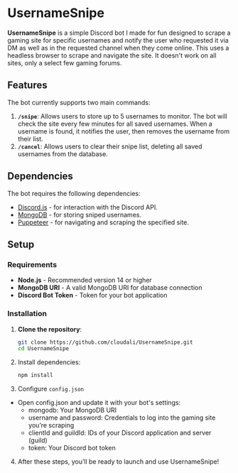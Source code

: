 # UsernameSnipe

**UsernameSnipe** is a simple Discord bot I made for fun designed to scrape a gaming site for specific usernames and notify the user who requested it via DM as well as in the requested channel when they come online. This uses a headless browser to scrape and navigate the site. It doesn't work on all sites, only a select few gaming forums. 

## Features
The bot currently supports two main commands:
1. **`/snipe`**: Allows users to store up to 5 usernames to monitor. The bot will check the site every few minutes for all saved usernames. When a username is found, it notifies the user, then removes the username from their list.
2. **`/cancel`**: Allows users to clear their snipe list, deleting all saved usernames from the database.

## Dependencies
The bot requires the following dependencies:
- [Discord.js](https://discord.js.org/) - for interaction with the Discord API.
- [MongoDB](https://www.mongodb.com/) - for storing sniped usernames.
- [Puppeteer](https://pptr.dev/) - for navigating and scraping the specified site.

## Setup
### Requirements
- **Node.js** - Recommended version 14 or higher
- **MongoDB URI** - A valid MongoDB URI for database connection
- **Discord Bot Token** - Token for your bot application

### Installation
1. **Clone the repository**:
   ```bash
   git clone https://github.com/cloudali/UsernameSnipe.git
   cd UsernameSnipe
2. Install dependencies:
   ```bash
   npm install
3. Configure `config.json`
- Open config.json and update it with your bot's settings:
    - mongodb: Your MongoDB URI
    - username and password: Credentials to log into the gaming site you’re scraping
    - clientId and guildId: IDs of your Discord application and server (guild)
    - token: Your Discord bot token
4. After these steps, you’ll be ready to launch and use UsernameSnipe!

   

